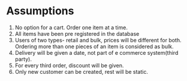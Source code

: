 # Assumptions
1. No option for a cart. Order one item at a time.
2. All items have been pre registered in the database
3. Users of two types- retail and bulk, prices will be different for both. Ordering more than one pieces of an item is considered as bulk.
4. Delivery will be given a date, not part of e commerce system(third party).
5. For every third order, discount will be given.
6. Only new customer can be created, rest will be static.
